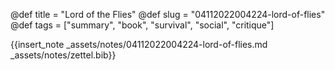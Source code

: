 @def title = "Lord of the Flies"
@def slug = "04112022004224-lord-of-flies"
@def tags = ["summary", "book", "survival", "social", "critique"]

{{insert_note _assets/notes/04112022004224-lord-of-flies.md _assets/notes/zettel.bib}}
